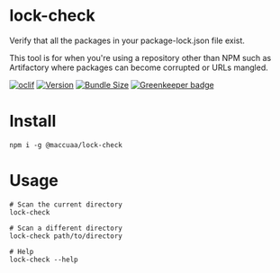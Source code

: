 lock-check
==========

Verify that all the packages in your package-lock.json file exist.

This tool is for when you're using a repository other than NPM such as Artifactory where packages can become corrupted or URLs mangled.

[![oclif](https://img.shields.io/badge/cli-oclif-brightgreen.svg)](https://oclif.io)
[![Version](https://badgen.net/npm/v/@maccuaa/lock-check)](https://npmjs.org/package/@maccuaa/lock-check)
[![Bundle Size](https://badgen.net/bundlephobia/minzip/@maccuaa/lock-check)](https://npmjs.org/package/@maccuaa/lock-check) [![Greenkeeper badge](https://badges.greenkeeper.io/maccuaa/lock-check.svg)](https://greenkeeper.io/)

<!-- toc -->

# Install

```shell
npm i -g @maccuaa/lock-check
```

# Usage

```shell
# Scan the current directory
lock-check

# Scan a different directory
lock-check path/to/directory

# Help
lock-check --help
```
